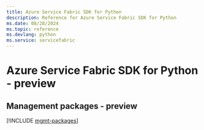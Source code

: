 ```yaml
---
title: Azure Service Fabric SDK for Python
description: Reference for Azure Service Fabric SDK for Python
ms.date: 08/28/2024
ms.topic: reference
ms.devlang: python
ms.service: servicefabric
---
```

# Azure Service Fabric SDK for Python - preview

## Management packages - preview
[!INCLUDE [mgmt-packages](service-fabric-mgmt-index.md)]